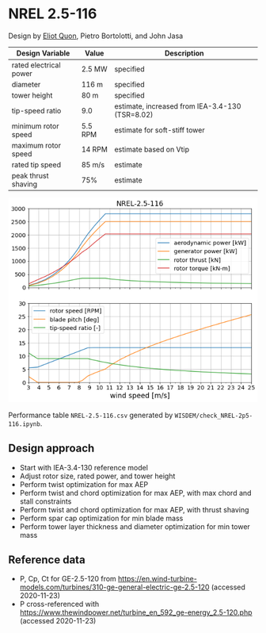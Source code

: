 # NREL 2.5-116

Design by [Eliot Quon](mailto:eliot.quon@nrel.gov), Pietro Bortolotti, and John Jasa

| Design Variable        | Value  | Description |
| ---------------------- | ------ | ----------- |
| rated electrical power | 2.5 MW | specified |
| diameter               | 116 m  | specified |
| tower height           | 80 m   | specified |
| tip-speed ratio        | 9.0    | estimate, increased from IEA-3.4-130 (TSR=8.02) |
| minimum rotor speed    | 5.5 RPM| estimate for soft-stiff tower |
| maximum rotor speed    | 14 RPM | estimate based on Vtip |
| rated tip speed        | 85 m/s | estimate |
| peak thrust shaving    | 75%    | estimate |

![Turbine Performance](WISDEM/figures/NREL-2.5-116_design_overview.png)

Performance table `NREL-2.5-116.csv` generated by `WISDEM/check_NREL-2p5-116.ipynb`.

## Design approach

* Start with IEA-3.4-130 reference model
* Adjust rotor size, rated power, and tower height
* Perform twist optimization for max AEP
* Perform twist and chord optimization for max AEP, with max chord and stall constraints
* Perform twist and chord optimization for max AEP, with thrust shaving
* Perform spar cap optimization for min blade mass
* Perform tower layer thickness and diameter optimization for min tower mass

## Reference data

* P, Cp, Ct for GE-2.5-120 from
  https://en.wind-turbine-models.com/turbines/310-ge-general-electric-ge-2.5-120
  (accessed 2020-11-23)
* P cross-referenced with
  https://www.thewindpower.net/turbine_en_592_ge-energy_2.5-120.php
  (accessed 2020-11-23)
